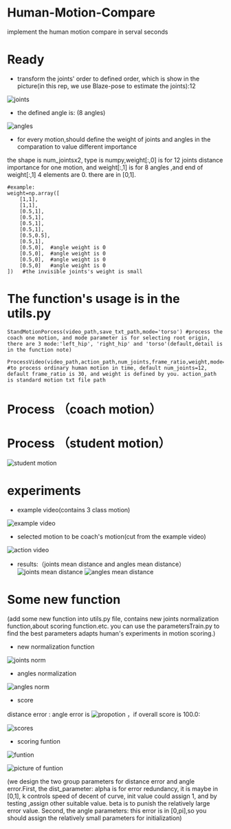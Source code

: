 #  Human-Motion-Compare
implement the  human motion compare in serval seconds

# Ready
- transform the joints' order to defined order, which is show in the picture(in this rep, we use Blaze-pose to estimate the joints):12

![joints](./images/joints.png)
- the defined angle is: (8 angles)

![angles](./images/angles_show.png)

- for every motion,should define the weight of joints and angles in the comparation to value different importance

the shape is num_jointsx2, type is numpy,weight[:,0] is for 12 joints distance importance for one motion, and weight[:,1] is for 8 angles ,and end of weight[:,1] 4 elements are 0.  there are in [0,1].

```
#example:
weight=np.array([
    [1,1],
    [1,1],
    [0.5,1],
    [0.5,1],
    [0.5,1],
    [0.5,1],
    [0.5,0.5],
    [0.5,1],
    [0.5,0],  #angle weight is 0
    [0.5,0],  #angle weight is 0
    [0.5,0],  #angle weight is 0
    [0.5,0]   #angle weight is 0
])   #the invisible joints's weight is small

```

# The function's usage is in the utils.py
```
StandMotionPorcess(video_path,save_txt_path,mode='torso') #process the coach one motion, and mode parameter is for selecting root origin, there are 3 mode:'left_hip', 'right_hip' and 'torso'(default,detail is in the function note)

ProcessVideo(video_path,action_path,num_joints,frame_ratio,weight,mode='torso') #to process ordinary human motion in time, default num_joints=12, default frame_ratio is 30, and weight is defined by you. action_path is standard motion txt file path
```

# Process （coach motion）

# Process （student motion）

![student motion](./images/student.png)


# experiments

- example video(contains 3 class motion)

![example video](./images/1021.jpg)  

- selected motion to be coach's motion(cut from the example video)

![action video](./images/exercise_pose.gif)  

- results:（joints mean distance and angles mean distance）
![joints mean distance](./images/joints_dist.png)  ![angles mean distance](./images/angles_dist.png)  

# Some new function
(add some new function into utils.py file, contains new joints normalization function,about scoring function.etc.
you can use the parametersTrain.py to find the best parameters adapts human's experiments in motion scoring.)

- new normalization function

![joints norm](./images/jointsnorm.png)

- angles normalization

![angles norm](./images/anglenorm.png)

- score

distance error : angle error is ![propotion](./images/propotion.png) ，if overall score is 100.0:

![scores](./images/scores.png)

- scoring funtion

![funtion](./images/function_score.png)

![picture of funtion ](./images/picture_function.png)

(we design the two group parameters for distance error and angle error.First, the dist_parameter: alpha is for error redundancy, it is maybe in [0,1],
k controls speed of decent of curve, init value could assign 1, and by testing ,assign other suitable value. beta is to punish the relatively large error value.
Second, the angle parameters: this error is in [0,pi],so you should assign the relatively small parameters for initialization)




